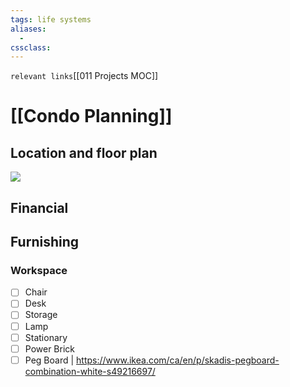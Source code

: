 ```yaml
---
tags: life systems
aliases: 
  - 
cssclass: 
---
```

`relevant links`[[011 Projects MOC]]

 # [[Condo Planning]]

## Location and floor plan
![](https://i.imgur.com/QWUESHA.png)


## Financial 

## Furnishing 

### Workspace
- [ ] Chair
- [ ] Desk
- [ ] Storage
- [ ] Lamp
- [ ] Stationary
- [ ] Power Brick
- [ ] Peg Board | https://www.ikea.com/ca/en/p/skadis-pegboard-combination-white-s49216697/